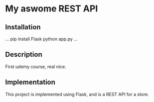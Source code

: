 # My aswome REST API

## Installation

...
pip install Flask
python app.py
...

## Description
First udemy course, real nice.

## Implementation

This project is implemented using Flask, and is a REST API for a store.
